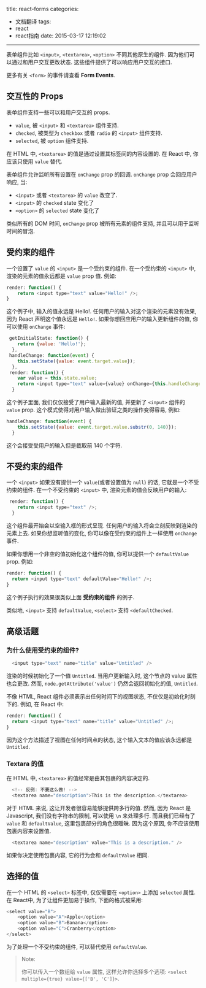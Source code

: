 title: react-forms
categories:
  - 文档翻译
tags:
  - react
  - react指南
date: 2015-03-17 12:19:02
---

表单组件比如 `<input>`, `<textarea>`, `<option>` 不同其他原生的组件. 因为他们可以通过和用户交互更改状态. 这些组件提供了可以响应用户交互的接口.

<!--more-->

更多有关 `<form>` 的事件请查看 **Form Events**.


## 交互性的 Props

表单组件支持一些可以和用户交互的 props.

- `value`, 被 `<input>` 和 `<textarea>` 组件支持.
- `checked`, 被类型为 `checkbox` 或者 `radio` 的 `<input>` 组件支持.
- `selected`, 被 `option` 组件支持.

在 HTML 中, `<textarea>` 的值是通过设置其标签间的内容设置的. 在 React 中, 你应该只使用 `value` 替代.

表单组件允许监听所有设置在 `onChange` prop 的回调. `onChange` prop 会回应用户响应, 当:

- `<input>` 或者 `<textarea>` 的 `value` 改变了.
- `<input>` 的 `checked` state 变化了
- `<option>` 的 `selected` state 变化了

类似所有的 DOM 时间, `onChange` prop 被所有元素的组件支持, 并且可以用于监听时间的冒泡.

## 受约束的组件

一个设置了 `value` 的 `<input>` 是一个受约束的组件. 在一个受约束的 `<input>` 中, 渲染的元素的值永远都是 `value` prop 值. 例如:

```javascript
render: function() {
    return <input type="text" value="Hello!" />;
}
```

这个例子中, 输入的值永远是 Hello!. 任何用户的输入对这个渲染的元素没有效果, 因为 React 声明这个值永远是 `Hello!`. 如果你想回应用户的输入更新组件的值, 你可以使用 `onChange` 事件:

```javascript
 getInitialState: function() {
    return {value: 'Hello!'};
  },
 handleChange: function(event) {
    this.setState({value: event.target.value});
  },
 render: function() {
    var value = this.state.value;
    return <input type="text" value={value} onChange={this.handleChange} />;
  }
```

这个例子里面, 我们仅仅接受了用户输入最新的值, 并更新了 `<input>` 组件的 `value` prop. 这个模式使得对用户输入做出验证之类的操作变得容易, 例如:

```javascript
handleChange: function(event) {
    this.setState({value: event.target.value.substr(0, 140)});
  }
```

这个会接受受用户的输入但是截取前 140 个字符.

## 不受约束的组件

一个 `<input>` 如果没有提供一个 `value`(或者设置值为 `null`) 的话, 它就是一个不受约束的组件. 在一个不受约束的 `<input>` 中, 渲染元素的值会反映用户的输入:

```javascript
 render: function() {
    return <input type="text" />;
  }
```

这个组件最开始会以空输入框的形式呈现. 任何用户的输入将会立刻反映到渲染的元素上去. 如果你想监听值的变化, 你可以像在受约束的组件上一样使用 `onChange` 事件.

如果你想用一个非空的值初始化这个组件的值, 你可以提供一个 `defaultValue` prop. 例如:

```javascript
render: function() {
  return <input type="text" defaultValue="Hello!" />;
}
```

这个例子执行的效果很类似上面 **受约束的组件** 的例子.

类似地, `<input>` 支持 `defaultValue`, `<select>` 支持 `<defaultChecked`.

## 高级话题

### 为什么使用受约束的组件?

```javascript
  <input type="text" name="title" value="Untitled" />
```

渲染的时候初始化了一个值 `Untitled`. 当用户更新输入时, 这个节点的 value 属性也会更改. 然而, `node.getAttribute('value')` 仍然会返回初始化的值, `Untitled`.

不像 HTML, React 组件必须表示出任何时间下的视图状态, 不仅仅是初始化时刻下的. 例如, 在 React 中:

```javascript
render: function() {
  return <input type="text" name="title" value="Untitled" />;
}
```

因为这个方法描述了视图在任何时间点的状态, 这个输入文本的值应该永远都是 `Untitled`.

### Textara 的值

在 HTML 中, `<textarea>` 的值经常是由其包裹的内容决定的.

```javascript
  <!-- 反例: 不要这么做! -->
  <textarea name="description">This is the description.</textarea>
```

对于 HTML 来说, 这让开发者很容易能够提供跨多行的值. 然而, 因为 React 是 Javascript, 我们没有字符串的限制, 可以使用 `\n` 来处理多行. 而且我们已经有了 `value` 和 `defaultValue`, 这里包裹部分的角色很暧昧. 因为这个原因, 你不应该使用包裹内容来设置值.

```javascript
  <textarea name="description" value="This is a description." />
```

如果你决定使用包裹内容, 它的行为会和 `defaultValue` 相同.

## 选择的值

在一个 HTML 的 `<select>` 标签中, 仅仅需要在 `<option>` 上添加 `selected` 属性. 在 React中, 为了让组件更加易于操作, 下面的格式被采用:

```javascript
<select value="B">
    <option value="A">Apple</option>
    <option value="B">Banana</option>
    <option value="C">Cranberry</option>
</select>
```

为了处理一个不受约束的组件, 可以替代使用 `defaultValue`.

>Note:
>
>你可以传入一个数组给 `value` 属性, 这样允许你选择多个选项: `<select multiple={true} value={['B', 'C']}>`.